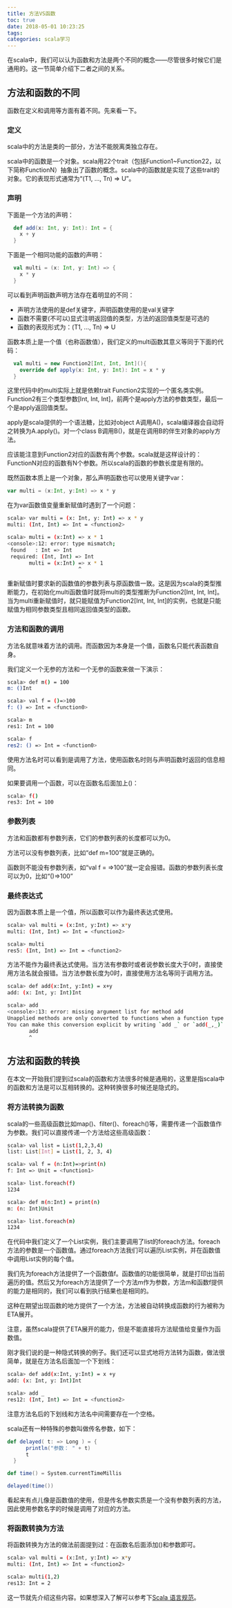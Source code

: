 ```yaml
---
title: 方法VS函数
toc: true
date: 2018-05-01 10:23:25
tags: 
categories: scala学习
---
```





在scala中，我们可以认为函数和方法是两个不同的概念——尽管很多时候它们是通用的。这一节简单介绍下二者之间的关系。

## 方法和函数的不同

函数在定义和调用等方面有着不同。先来看一下。

### 定义

scala中的方法是类的一部分，方法不能脱离类独立存在。

scala中的函数是一个对象。scala用22个trait（包括Function1~Function22，以下简称FunctionN）抽象出了函数的概念。scala中的函数就是实现了这些trait的对象。它的表现形式通常为“(T1, ..., Tn) => U”。

### 声明

下面是一个方法的声明：
```scala
  def add(x: Int, y: Int): Int = {
    x + y
  }
```

下面是一个相同功能的函数的声明：
```scala
  val multi = (x: Int, y: Int) => {
    x * y
  }
```

可以看到声明函数声明方法存在着明显的不同：
* 声明方法使用的是def关键字，声明函数使用的是val关键字
* 函数不需要(不可以)显式注明返回值的类型，方法的返回值类型是可选的
* 函数的表现形式为：(T1, ..., Tn) => U

函数本质上是一个值（也称函数值），我们定义的multi函数其意义等同于下面的代码：
```scala
  val multi = new Function2[Int, Int, Int](){
    override def apply(x: Int, y: Int): Int = x * y
  }
```
这里代码中的multi实际上就是依赖trait Function2实现的一个匿名类实例。Function2有三个类型参数[Int, Int, Int]，前两个是apply方法的参数类型，最后一个是apply返回值类型。

apply是scala提供的一个语法糖，比如对object A调用A()，scala编译器会自动将之转换为A.apply()。对一个class B调用B()，就是在调用B的伴生对象的apply方法。

应该能注意到Function2对应的函数有两个参数。scala就是这样设计的：FunctionN对应的函数有N个参数。所以scala的函数的参数长度是有限的。

既然函数本质上是一个对象，那么声明函数也可以使用关键字var：
```scala
var multi = (x:Int, y:Int) => x * y
```
在为var函数值变量重新赋值时遇到了一个问题：
```bash
scala> var multi = (x: Int, y: Int) => x * y
multi: (Int, Int) => Int = <function2>

scala> multi = (x:Int) => x * 1
<console>:12: error: type mismatch;
 found   : Int => Int
 required: (Int, Int) => Int
       multi = (x:Int) => x * 1
                       ^
```
重新赋值时要求新的函数值的参数列表与原函数值一致。这是因为scala的类型推断能力，在初始化multi函数值时就将multi的类型推断为Function2[Int, Int, Int]。当为multi重新赋值时，就只能赋值为Function2[Int, Int, Int]的实例，也就是只能赋值为相同参数类型且相同返回值类型的函数。

### 方法和函数的调用

方法名就意味着方法的调用。而函数因为本身是一个值，函数名只能代表函数自身。

我们定义一个无参的方法和一个无参的函数来做一下演示：
```bash
scala> def m() = 100
m: ()Int

scala> val f = ()=>100
f: () => Int = <function0>

scala> m
res1: Int = 100

scala> f
res2: () => Int = <function0>
```
使用方法名时可以看到是调用了方法，使用函数名时则与声明函数时返回的信息相同。

如果要调用一个函数，可以在函数名后面加上()：
```bash
scala> f()
res3: Int = 100
```

### 参数列表

方法和函数都有参数列表，它们的参数列表的长度都可以为0。  

方法可以没有参数列表，比如“def m=100”就是正确的。  

函数则不能没有参数列表，如“val f = =>100”就一定会报错。函数的参数列表长度可以为0，比如“()=>100”

### 最终表达式

因为函数本质上是一个值，所以函数可以作为最终表达式使用。
```bash
scala> val multi = (x:Int, y:Int) => x*y
multi: (Int, Int) => Int = <function2>

scala> multi
res5: (Int, Int) => Int = <function2>
```

方法不能作为最终表达式使用。当方法有参数时或者说参数长度大于0时，直接使用方法名就会报错。当方法参数长度为0时，直接使用方法名等同于调用方法。
```bash
scala> def add(x:Int, y:Int) = x+y
add: (x: Int, y: Int)Int

scala> add
<console>:13: error: missing argument list for method add
Unapplied methods are only converted to functions when a function type is expected.
You can make this conversion explicit by writing `add _` or `add(_,_)` instead of `add`.
       add
       ^
```

## 方法和函数的转换

在本文一开始我们提到过scala的函数和方法很多时候是通用的，这里是指scala中的函数和方法是可以互相转换的。这种转换很多时候还是隐式的。

### 将方法转换为函数

scala的一些高级函数比如map()、filter()、foreach()等，需要传递一个函数值作为参数。我们可以直接传递一个方法给这些高级函数：
```bash
scala> val list = List(1,2,3,4)
list: List[Int] = List(1, 2, 3, 4)

scala> val f = (n:Int)=>print(n)
f: Int => Unit = <function1>

scala> list.foreach(f)
1234

scala> def m(n:Int) = print(n)
m: (n: Int)Unit

scala> list.foreach(m)
1234
```
在代码中我们定义了一个List实例，我们主要调用了list的foreach方法。foreach方法的参数是一个函数值。通过foreach方法我们可以遍历List实例，并在函数值中调用List实例的每个值。  

我们先为foreach方法提供了一个函数值f。函数值的功能很简单，就是打印出当前遍历的值。然后又为foreach方法提供了一个方法m作为参数，方法m和函数f提供的能力是相同的，我们可以看到执行结果也是相同的。

这种在期望出现函数的地方提供了一个方法，方法被自动转换成函数的行为被称为ETA展开。

注意，虽然scala提供了ETA展开的能力，但是不能直接将方法赋值给变量作为函数值。

刚才我们说的是一种隐式转换的例子。我们还可以显式地将方法转为函数，做法很简单，就是在方法名后面加一个下划线：
```bash
scala> def add(x:Int, y:Int) = x +y
add: (x: Int, y: Int)Int

scala> add _
res12: (Int, Int) => Int = <function2>
```
注意方法名后的下划线和方法名中间需要存在一个空格。

scala还有一种特殊的参数叫做传名参数，如下：
```scala
def delayed( t: => Long ) = {
      println("参数： " + t)
      t
  }

def time() = System.currentTimeMillis

delayed(time())
```
看起来有点儿像是函数值的使用，但是传名参数实质是一个没有参数列表的方法，因此使用参数名字的时候是调用了对应的方法。

### 将函数转换为方法

将函数转换为方法的做法前面提到过：在函数名后面添加()和参数即可。
```bash
scala> val multi = (x:Int, y:Int) => x*y
multi: (Int, Int) => Int = <function2>

scala> multi(1,2)
res13: Int = 2
```
这一节就先介绍这些内容。如果想深入了解可以参考下[Scala 语言规范](/download/ScalaSpecification.pdf)。